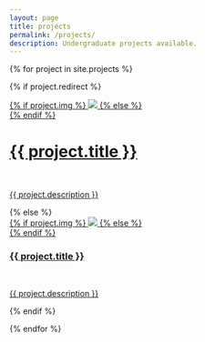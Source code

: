 ```yaml
---
layout: page
title: projects
permalink: /projects/
description: Undergraduate projects available.
---
```


{% for project in site.projects %}

{% if project.redirect %}
<div class="project">
    <div class="thumbnail">
        <a href="{{ project.redirect }}" target="_blank">
        {% if project.img %}
        <img class="thumbnail" src="{{ project.img | prepend: site.baseurl | prepend: site.url }}"/>
        {% else %}
        <div class="thumbnail blankbox"></div>
        {% endif %}    
        <span>
            <h1>{{ project.title }}</h1>
            <br/>
            <p>{{ project.description }}</p>
        </span>
        </a>
    </div>
</div>
{% else %}

<div class="project three">
    <a href="{{ project.url | prepend: site.baseurl | prepend: site.url }}">
		<div class="col left one">
	        {% if project.img %}
	        <img class="thumbnail" src="{{ project.img | prepend: site.baseurl | prepend: site.url }}"/>
	        {% else %}
	        <div class="thumbnail blankbox"></div>
	        {% endif %}
		</div>
		<div class="col right two">
			<span>
            <h3>{{ project.title }}</h3>
            <br/>
            <p>{{ project.description }}</p>
			</span>
		</div>
    </a>
</div>

{% endif %}

{% endfor %}
